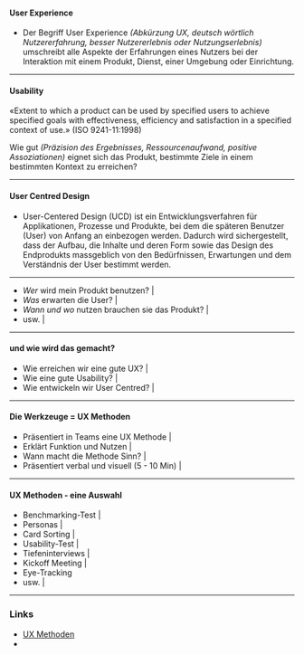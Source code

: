 #### User Experience

- Der Begriff User Experience *(Abkürzung UX, deutsch wörtlich Nutzererfahrung, besser Nutzererlebnis oder Nutzungserlebnis)* umschreibt alle Aspekte der Erfahrungen eines Nutzers bei der Interaktion mit einem Produkt, Dienst, einer Umgebung oder Einrichtung.

---

#### Usability 
«Extent to which a product can be used by specified users to achieve specified goals with effectiveness, efficiency and satisfaction in a specified context of use.» (ISO 9241-11:1998)  

Wie gut *(Präzision des Ergebnisses, Ressourcenaufwand, positive Assoziationen)* eignet sich das Produkt, bestimmte Ziele in einem bestimmten Kontext zu erreichen?

---

#### User Centred Design
- User-Centered Design (UCD) ist ein Entwicklungsverfahren für Applikationen, Prozesse und Produkte, bei dem die späteren Benutzer (User) von Anfang an einbezogen werden. Dadurch wird sichergestellt, dass der Aufbau, die Inhalte und deren Form sowie das Design des Endprodukts massgeblich von den Bedürfnissen, Erwartungen und dem Verständnis der User bestimmt werden. 

---
- *Wer* wird mein Produkt benutzen? |
- *Was* erwarten die User? |
- *Wann und wo* nutzen brauchen sie das Produkt? |
- usw. |

---

#### und wie wird das gemacht?
- Wie erreichen wir eine gute UX? |
- Wie eine gute Usability? |
- Wie entwickeln wir User Centred? |

---

#### Die Werkzeuge = UX Methoden

- Präsentiert in Teams eine UX Methode |
- Erklärt Funktion und Nutzen |
- Wann macht die Methode Sinn? |
- Präsentiert verbal und visuell (5 - 10 Min) |

---

#### UX Methoden - eine Auswahl
- Benchmarking-Test |
- Personas |
- Card Sorting |
- Usability-Test |
- Tiefeninterviews |
- Kickoff Meeting |
- Eye-Tracking
- usw. |

---

### Links

- [UX Methoden](https://www.usability.de/leistungen/methoden.html)
- 

